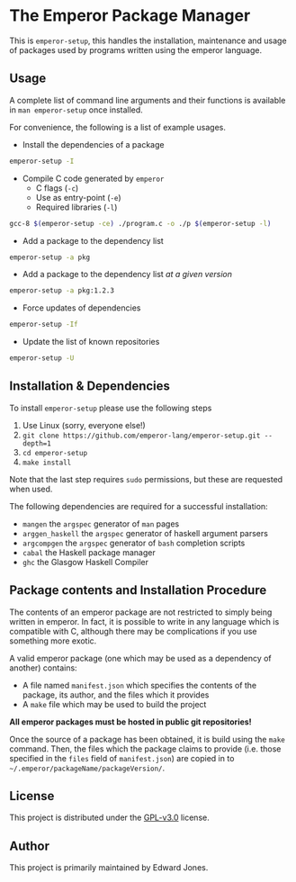 # The Emperor Package Manager

This is `emperor-setup`, this handles the installation, maintenance and usage of packages used by programs written using the emperor language.

## Usage

A complete list of command line arguments and their functions is available in `man emperor-setup` once installed.

For convenience, the following is a list of example usages.

- Install the dependencies of a package

```bash
emperor-setup -I
```

- Compile C code generated by `emperor`
    - C flags (`-c`)
    - Use as entry-point (`-e`)
    - Required libraries (`-l`)

```bash
gcc-8 $(emperor-setup -ce) ./program.c -o ./p $(emperor-setup -l)
```

- Add a package to the dependency list

```bash
emperor-setup -a pkg
```

- Add a package to the dependency list _at a given version_

```bash
emperor-setup -a pkg:1.2.3
```

- Force updates of dependencies

```bash
emperor-setup -If
```

- Update the list of known repositories

```bash
emperor-setup -U
```

## Installation &amp; Dependencies

To install `emperor-setup` please use the following steps

1. Use Linux (sorry, everyone else!)
2. `git clone https://github.com/emperor-lang/emperor-setup.git --depth=1`
3. `cd emperor-setup`
4. `make install`

Note that the last step requires `sudo` permissions, but these are requested when used.

The following dependencies are required for a successful installation:

- `mangen` the `argspec` generator of `man` pages
- `arggen_haskell` the `argspec` generator of haskell argument parsers
- `argcompgen` the `argspec` generator of `bash` completion scripts
- `cabal` the Haskell package manager
- `ghc` the Glasgow Haskell Compiler

## Package contents and Installation Procedure

The contents of an emperor package are not restricted to simply being written in emperor.
In fact, it is possible to write in any language which is compatible with C, although there may be complications if you use something more exotic.

A valid emperor package (one which may be used as a dependency of another) contains:

- A file named `manifest.json` which specifies the contents of the package, its author, and the files which it provides
- A `make` file which may be used to build the project

**All emperor packages must be hosted in public git repositories!**

Once the source of a package has been obtained, it is build using the `make` command.
Then, the files which the package claims to provide (i.e. those specified in the `files` field of `manifest.json`) are copied in to `~/.emperor/packageName/packageVersion/`.

## License

This project is distributed under the [GPL-v3.0][license] license.

## Author

This project is primarily maintained by Edward Jones.

[license]: https://github.com/emperor-lang/emperor/blob/master/LICENSE
